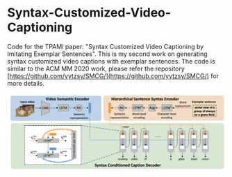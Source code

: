 # Syntax-Customized-Video-Captioning
Code for the TPAMI paper: "Syntax Customized Video Captioning by Imitating Exemplar Sentences". This is my second work on generating syntax customized video captions with exemplar sentences. The code is similar to the ACM MM 2020 work, please refer the repository [https://github.com/yytzsy/SMCG/](https://github.com/yytzsy/SMCG/) for more details.

![](https://github.com/yytzsy/Syntax-Customized-Video-Captioning/blob/main/pami_framework.jpg)
